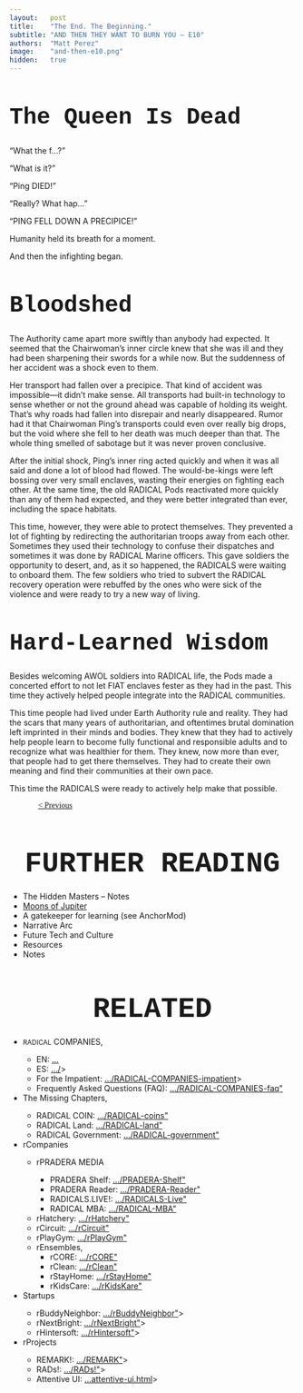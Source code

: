 ```yaml
---
layout:   post
title:    "The End. The Beginning."
subtitle: "AND THEN THEY WANT TO BURN YOU — E10"
authors:  "Matt Perez"
image:    "and-then-e10.png"
hidden:   true
---
```


<div style="display: none;">
 <p>Was it a fortunate accident? Sabotage? In the end, it all came unraveled and humanity was evolving again.</p>
</div>

<h1 style="font-size:40px; font-family:Courier New, monospace; ">The Queen Is Dead</h1>
 <p>&ldquo;What the f&hellip;?&rdquo;</p>
 <p>&ldquo;What is it?&rdquo;</p>
 <p>&ldquo;Ping DIED!&rdquo;</p>
 <p>&ldquo;Really? What hap&hellip;&rdquo;</p>
 <p>&ldquo;PING FELL DOWN A PRECIPICE!&rdquo;</p>
 <p>Humanity held its breath for a moment.</p>
 <p>And then the infighting began.</p>

<h1 style="font-size:40px; font-family:Courier New, monospace; ">Bloodshed</h1>
 <p>The Authority came apart more swiftly than anybody had expected. It seemed that the Chairwoman&rsquo;s inner circle knew that she was ill and they had been sharpening their swords for a while now. But the suddenness of her accident was a shock even to them.</p>
 <p>Her transport had fallen over a precipice. That kind of accident was impossible—it didn&rsquo;t make sense. All transports had built-in technology to sense whether or not the ground ahead was capable of holding its weight. That&rsquo;s why roads had fallen into disrepair and nearly disappeared. Rumor had it that Chairwoman Ping&rsquo;s transports could even over really big drops, but the void where she fell to her death was much deeper than that. The whole thing smelled of sabotage but it was never proven conclusive.</p>
 <p>After the initial shock, Ping&rsquo;s inner ring acted quickly and when it was all said and done a lot of blood had flowed. The would-be-kings were left bossing over very small enclaves, wasting their energies on fighting each other. At the same time, the old RADICAL Pods reactivated more quickly than any of them had expected, and they were better integrated than ever, including the space habitats.</p>
 <p>This time, however, they were able to protect themselves. They prevented a lot of fighting by redirecting the authoritarian troops away from each other. Sometimes they used their technology to confuse their dispatches and sometimes it was done by RADICAL Marine officers. This gave soldiers the opportunity to desert, and, as it so happened, the RADICALS were waiting to onboard them. The few soldiers who tried to subvert the RADICAL recovery operation were rebuffed by the ones who were sick of the violence and were ready to try a new way of living.</p>

<h1 style="font-size:40px; font-family:Courier New, monospace; ">Hard-Learned Wisdom</h1>
 <p>Besides welcoming AWOL soldiers into RADICAL life, the Pods made a concerted effort to not let FIAT enclaves fester as they had in the past. This time they actively helped people integrate into the RADICAL communities.</p>
 <p>This time people had lived under Earth Authority rule and reality. They had the scars that many years of authoritarian, and oftentimes brutal domination left imprinted in their minds and bodies. They knew that they had to actively help people learn to become fully functional and responsible adults and to recognize what was healthier for them. They knew, now more than ever, that people had to get there themselves. They had to create their own meaning and find their communities at their own pace.</p>
 <p>This time the RADICALS were ready to actively help make that possible.</p>

<div style="margin-bottom:1in; width:80%; padding:0 10%; font-family: American Typewriter, serif; ">
 <span style="float:left; "><a href="https://radicalcompanies.com/2022-03-09-E09-would-be-masters">< Previous</a></span>
 <!-- <span style="float:right; "><a href="">> Next</a></span>-->
</div>

<h1 style="font-size:50px; font-family:Courier New, monospace; text-align:center; margin: 60 0 20 0; ">FURTHER READING</h1>
 <ul>
  <li><a>The Hidden Masters – Notes</a></li>
  <li><a href="https://en.wikipedia.org/wiki/Moons_of_Jupiter">Moons of Jupiter</a></li>
  <li><a>A gatekeeper for learning</a> (see <a>AnchorMod</a>)</li>
  <li><a>Narrative Arc</a></li>
  <li><a>Future Tech and Culture</a></li>
  <li><a>Resources</a></li>
  <li><a>Notes</a></li>
 </ul>

<h1 style="font-size:50px; font-family:Courier New, monospace; text-align:center; margin: 60px 0 20px 0; ">RELATED</h1>
 <ul>
  <li><span style="font-size:smaller; ">RADICAL</span> COMPANIES,</li>
  <ul>
    <li><a>EN</a>: <a href="">&hellip;</a></li>
    <li><a>ES</a>: <a href="">&hellip;/</a>></li>
    <li>For the Impatient: <a href="https://radicalcompanies.com/2022/05/04/RADICAL-COMPANIES-impatient">&hellip;/RADICAL-COMPANIES-impatient</a>></li>
    <li>Frequently Asked Questions (FAQ): <a href="https://radicalcompanies.com/2022/05/05/RADICAL-COMPANIES-faq"">&hellip;/RADICAL-COMPANIES-faq"</a></li>
  </ul>
  <li>The Missing Chapters,</li>
  <ul>
    <li>RADICAL COIN: <a href="https://radicalcompanies.com/2022/05/07/RADICAL-coins"">&hellip;/RADICAL-coins"</a></li>
    <li>RADICAL Land: <a href="https://radicalcompanies.com/2022/05/08/RADICAL-land"">&hellip;/RADICAL-land"</a></li>
    <li>RADICAL Government: <a href="https://radicalcompanies.com/2022/05/06/RADICAL-government"">&hellip;/RADICAL-government"</a></li>
  </ul>
  <li>rCompanies</li>
  <ul>
    <li>rPRADERA MEDIA</li>
    <ul>
      <li>PRADERA Shelf: <a href="https://radicalcompanies.com/2022/04/02/PRADERA-Shelf"">&hellip;/PRADERA-Shelf"</a></li>
      <li>PRADERA Reader: <a href="https://radicalcompanies.com/2022/04/01/PRADERA-Reader"">&hellip;/PRADERA-Reader"</a></li>
      <li>RADICALS.LIVE!: <a href="https://radicalcompanies.com/2022/04/04/RADICALS-Live"">&hellip;/RADICALS-Live"</a></li>
      <li>RADICAL MBA: <a href="https://radicalcompanies.com/2022/04/03/RADICAL-MBA"">&hellip;/RADICAL-MBA"</a></li>
    </ul>
    <li>rHatchery: <a href="https://radicalcompanies.com/2022/05/16/rHatchery"">&hellip;/rHatchery"</a></li>
    <li>rCircuit: <a href="https://radicalcompanies.com/2022/04/05/rCircuit"">&hellip;/rCircuit"</a></li>
    <li>rPlayGym: <a href="https://radicalcompanies.com/2022/04/06/rPlayGym"">&hellip;/rPlayGym"</a></li>
    <li>rEnsembles,
    <ul>
      <li>rCORE: <a href="https://radicalcompanies.com/2022/05/15/rCORE"">&hellip;/rCORE"</a></li>
      <li>rClean: <a href="https://radicalcompanies.com/2022/05/14/rClean"">&hellip;/rClean"</a></li>
      <li>rStayHome: <a href="https://radicalcompanies.com/2022/05/12/rStayHome"">&hellip;/rStayHome"</a></li>
      <li>rKidsCare: <a href="https://radicalcompanies.com/2022/05/13/rKidsKare"">&hellip;/rKidsKare"</a></li>
    </ul>
  </ul>
  <li>Startups</li>
  <ul>
    <li>rBuddyNeighbor: <a href="https://radicalcompanies.com/2022/05/20/rBuddyNeighbor"">&hellip;/rBuddyNeighbor"</a>></li>
    <li>rNextBright: <a href="https://radicalcompanies.com/2022/05/22/rNextBright"">&hellip;/rNextBright"</a>></li>
    <li>rHintersoft: <a href="https://radicalcompanies.com/2022/05/21/rHintersoft"">&hellip;/rHintersoft"</a>></li> 
  </ul>
  <li>rProjects</li>
  <ul>
    <li>REMARK!: <a href="https://radicalcompanies.com/2022/05/18/REMARK"">&hellip;/REMARK"</a>></li>
    <li>RADs!: <a href="https://radicalcompanies.com/2022/05/19/RADs!"">&hellip;/RADs!"</a>></li>
    <li>Attentive UI: <a href="https://radicalcompanies.com/2022/05/17/attentive-ui.html">&hellip;attentive-ui.html</a>></li>
  </ul>
 </ul>